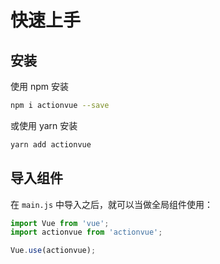 # 快速上手

## 安装

使用 npm 安装

```bash
npm i actionvue --save
```

或使用 yarn 安装

```bash
yarn add actionvue
```

## 导入组件

在 `main.js` 中导入之后，就可以当做全局组件使用：

```javascript
import Vue from 'vue';
import actionvue from 'actionvue';

Vue.use(actionvue);
```
